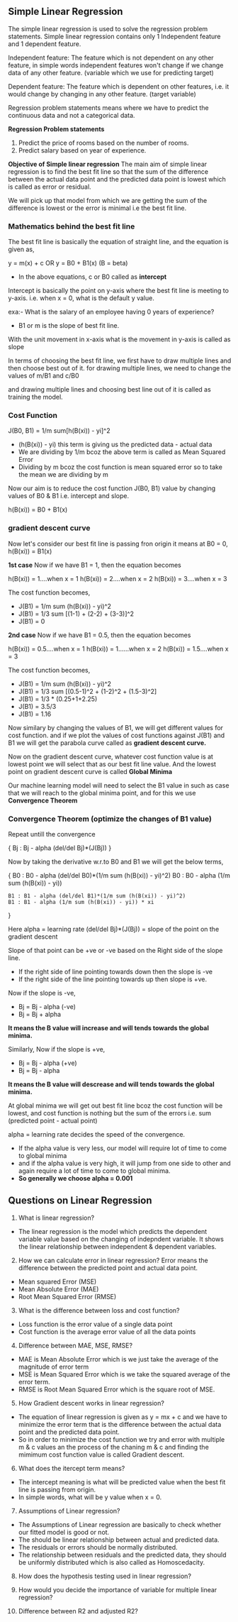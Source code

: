## Simple Linear Regression

The simple linear regression is used to solve the regression problem statements.
Simple linear regression contains only 1 Independent feature and 1 dependent feature.

Independent feature: The feature which is not dependent on any other feature, in simple words independent features won't change if we change data of any other feature. (variable which we use for predicting target)

Dependent feature: The feature which is dependent on other features, i.e. it would change by changing in any other feature. (target variable)

Regression problem statements means where we have to predict the continuous data and not a categorical data.

**Regression Problem statements**
1) Predict the price of rooms based on the number of rooms.
2) Predict salary based on year of experience.

**Objective of Simple linear regression**
The main aim of simple linear regression is to find the best fit line so that the sum of the difference between the actual data point and the predicted data point is lowest which is called as error or residual.

We will pick up that model from which we are getting the sum of the difference is lowest or the error is minimal i.e the best fit line.


### **Mathematics behind the best fit line**
The best fit line is basically the equation of straight line, and the equation is given as,

y = m(x) + c 
OR
y = B0 + B1(x)   (B = beta)

- In the above equations, c or B0 called as **intercept**

Intercept is basically the point on y-axis where the best fit line is meeting to y-axis.
i.e. when x = 0, what is the default y value.

exa:- What is the salary of an employee having 0 years of experience?

- B1 or m is the slope of best fit line.

With the unit movement in x-axis what is the movement in y-axis is called as slope

In terms of choosing the best fit line, we first have to draw multiple lines and then choose best out of it.
for drawing multiple lines, we need to change the values of m/B1 and c/B0

and drawing multiple lines and choosing best line out of it is called as training the model.

### **Cost Function**

J(B0, B1) = 1/m sum[h(B(xi)) - yi]^2

- (h(B(xi)) - yi) this term is giving us the predicted data - actual data
- We are dividing by 1/m bcoz the above term is called as Mean Squared Error
- Dividing by m bcoz the cost function is mean squared error so to take the mean we are dividing by m

Now our aim is to reduce the cost function J(B0, B1) value by changing values of B0 & B1 i.e. intercept and slope.

h(B(xi)) = B0 + B1(x)

### **gradient descent curve**

Now let's consider our best fit line is passing fron origin 
it means at B0 = 0, h(B(xi)) = B1(x)

**1st case**
Now if we have B1 = 1, then the equation becomes

h(B(xi)) = 1....when x = 1
h(B(xi)) = 2....when x = 2
h(B(xi)) = 3....when x = 3

The cost function becomes,

- J(B1) = 1/m sum (h(B(xi)) - yi)^2
- J(B1) = 1/3 sum [(1-1) + (2-2) + (3-3)]^2
- J(B1) = 0

**2nd case**
Now if we have B1 = 0.5, then the equation becomes

h(B(xi)) = 0.5....when x = 1
h(B(xi)) = 1......when x = 2
h(B(xi)) = 1.5....when x = 3

The cost function becomes,

- J(B1) = 1/m sum (h(B(xi)) - yi)^2
- J(B1) = 1/3 sum [(0.5-1)^2 + (1-2)^2 + (1.5-3)^2]
- J(B1) = 1/3 * (0.25+1+2.25)
- J(B1) = 3.5/3
- J(B1) = 1.16

Now similary by changing the values of B1, we will get different values for cost function.
and if we plot the values of cost functions against J(B1) and B1 we will get the parabola curve called as **gradient descent curve.**

Now on the gradient descent curve, whatever cost function value is at lowest point we will select that as our best fit line value.
And the lowest point on gradient descent curve is called **Global Minima**

Our machine learning model will need to select the B1 value in such as case that we will reach to the global minima point, and for this we use **Convergence Theorem**

### **Convergence Theorem** (optimize the changes of B1 value)

Repeat untill the convergence

{
    Bj : Bj - alpha (del/del Bj)*(J(Bj))
}

Now by taking the derivative w.r.to B0 and B1 we will get the below terms,

{
    B0 : B0 - alpha (del/del B0)*(1/m sum (h(B(xi)) - yi)^2)
    B0 : B0 - alpha (1/m sum (h(B(xi)) - yi))

    B1 : B1 - alpha (del/del B1)*(1/m sum (h(B(xi)) - yi)^2)
    B1 : B1 - alpha (1/m sum (h(B(xi)) - yi)) * xi
}


Here alpha = learning rate
(del/del Bj)*(J(Bj)) = slope of the point on the gradient descent

Slope of that point can be +ve or -ve based on the Right side of the slope line.
- If the right side of line pointing towards down then the slope is -ve
- If the right side of the line pointing towards up then slope is +ve.

Now if the slope is -ve, 
- Bj = Bj - alpha (-ve)
- Bj = Bj + alpha

**It means the B value will increase and will tends towards the global minima.**

Similarly,
Now if the slope is +ve, 
- Bj = Bj - alpha (+ve)
- Bj = Bj - alpha

**It means the B value will descrease and will tends towards the global minima.**

At global minima we will get out best fit line bcoz the cost function will be lowest, and cost function is nothing but the sum of the errors i.e. sum (predicted point - actual point)

alpha = learning rate decides the speed of the convergence.
- If the alpha value is very less, our model will require lot of time to come to global minima
- and if the alpha value is very high, it will jump from one side to other and again require a lot of time to come to global minima.
- **So generally we choose alpha = 0.001**

## Questions on Linear Regression

1) What is linear regression?
- The linear regression is the model which predicts the dependent variable value based on the changing of indepndent variable. It shows the linear relationship between independent & dependent variables.

2) How we can calculate error in linear regression?
Error means the difference between the predicted point and actual data point.
- Mean squared Error (MSE)
- Mean Absolute Error (MAE)
- Root Mean Squared Error (RMSE)

3) What is the difference between loss and cost function?
- Loss function is the error value of a single data point
- Cost function is the average error value of all the data points

4) Difference between MAE, MSE, RMSE?
- MAE is Mean Absolute Error which is we just take the average of the magnitude of error term 
- MSE is Mean Squared Error which is we take the squared average of the error term.
- RMSE is Root Mean Squared Error which is the square root of MSE.

5) How Gradient descent works in linear regression?
- The equation of linear regression is given as y = mx + c and we have to minimize the error term that is the difference between the actual data point and the predicted data point.
- So in order to minimize the cost function we try and error with multiple m & c values an the process of the chaning m & c and finding the mimimum cost function value is called Gradient descent.

6) What does the itercept term means?
- The intercept meaning is what will be predicted value when the best fit line is passing from origin.
- In simple words, what will be y value when x  = 0.

7) Assumptions of Linear regression?
- The Assumptions of Linear regression are basically to check whether our fitted model is good or not.
- The should be linear relationship between actual and predicted data.
- The residuals or errors should be normally distributed.
- The relationship between residuals and the predicted data, they should be uniformly distributed which is also called as Homoscedacity.


8) How does the hypothesis testing used in linear regression?

9) How would you decide the importance of variable for multiple linear regression?

10) Difference between R2 and adjusted R2?




